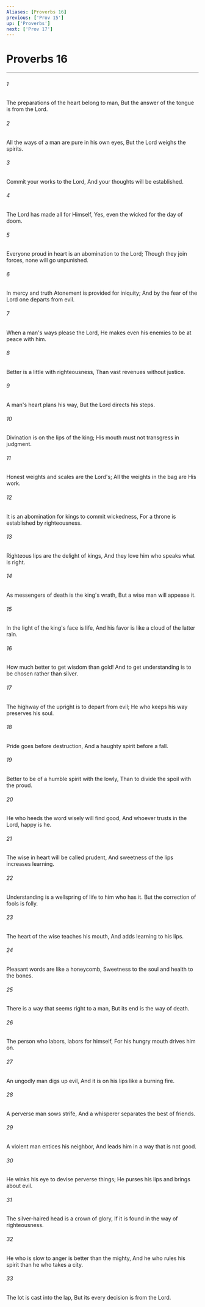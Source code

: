 ```yaml
---
Aliases: [Proverbs 16]
previous: ['Prov 15']
up: ['Proverbs']
next: ['Prov 17']
---
```

# Proverbs 16

***


###### 1 
The preparations of the heart belong to man, But the answer of the tongue is from the Lord. 

###### 2 
All the ways of a man are pure in his own eyes, But the Lord weighs the spirits. 

###### 3 
Commit your works to the Lord, And your thoughts will be established. 

###### 4 
The Lord has made all for Himself, Yes, even the wicked for the day of doom. 

###### 5 
Everyone proud in heart is an abomination to the Lord; Though they join forces, none will go unpunished. 

###### 6 
In mercy and truth Atonement is provided for iniquity; And by the fear of the Lord one departs from evil. 

###### 7 
When a man's ways please the Lord, He makes even his enemies to be at peace with him. 

###### 8 
Better is a little with righteousness, Than vast revenues without justice. 

###### 9 
A man's heart plans his way, But the Lord directs his steps. 

###### 10 
Divination is on the lips of the king; His mouth must not transgress in judgment. 

###### 11 
Honest weights and scales are the Lord's; All the weights in the bag are His work. 

###### 12 
It is an abomination for kings to commit wickedness, For a throne is established by righteousness. 

###### 13 
Righteous lips are the delight of kings, And they love him who speaks what is right. 

###### 14 
As messengers of death is the king's wrath, But a wise man will appease it. 

###### 15 
In the light of the king's face is life, And his favor is like a cloud of the latter rain. 

###### 16 
How much better to get wisdom than gold! And to get understanding is to be chosen rather than silver. 

###### 17 
The highway of the upright is to depart from evil; He who keeps his way preserves his soul. 

###### 18 
Pride goes before destruction, And a haughty spirit before a fall. 

###### 19 
Better to be of a humble spirit with the lowly, Than to divide the spoil with the proud. 

###### 20 
He who heeds the word wisely will find good, And whoever trusts in the Lord, happy is he. 

###### 21 
The wise in heart will be called prudent, And sweetness of the lips increases learning. 

###### 22 
Understanding is a wellspring of life to him who has it. But the correction of fools is folly. 

###### 23 
The heart of the wise teaches his mouth, And adds learning to his lips. 

###### 24 
Pleasant words are like a honeycomb, Sweetness to the soul and health to the bones. 

###### 25 
There is a way that seems right to a man, But its end is the way of death. 

###### 26 
The person who labors, labors for himself, For his hungry mouth drives him on. 

###### 27 
An ungodly man digs up evil, And it is on his lips like a burning fire. 

###### 28 
A perverse man sows strife, And a whisperer separates the best of friends. 

###### 29 
A violent man entices his neighbor, And leads him in a way that is not good. 

###### 30 
He winks his eye to devise perverse things; He purses his lips and brings about evil. 

###### 31 
The silver-haired head is a crown of glory, If it is found in the way of righteousness. 

###### 32 
He who is slow to anger is better than the mighty, And he who rules his spirit than he who takes a city. 

###### 33 
The lot is cast into the lap, But its every decision is from the Lord.
